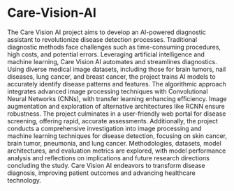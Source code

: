# Care-Vision-AI
 The Care Vision AI project aims to develop an AI-powered diagnostic assistant to revolutionize
disease detection processes. Traditional diagnostic methods face challenges such as time-consuming
procedures, high costs, and potential errors. Leveraging artificial intelligence and machine learning,
Care Vision AI automates and streamlines diagnostics. Using diverse medical image datasets, including those for brain tumors, nail diseases, lung cancer, and breast cancer, the project trains AI
models to accurately identify disease patterns and features. The algorithmic approach integrates
advanced image processing techniques with Convolutional Neural Networks (CNNs), with transfer
learning enhancing efficiency. Image augmentation and exploration of alternative architectures like
RCNN ensure robustness. The project culminates in a user-friendly web portal for disease screening,
offering rapid, accurate assessments. Additionally, the project conducts a comprehensive investigation into image processing and machine learning techniques for disease detection, focusing on skin
cancer, brain tumor, pneumonia, and lung cancer. Methodologies, datasets, model architectures,
and evaluation metrics are explored, with model performance analysis and reflections on implications and future research directions concluding the study. Care Vision AI endeavors to transform
disease diagnosis, improving patient outcomes and advancing healthcare technology.


